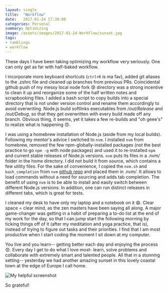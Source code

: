 ```yaml
---
layout: single
title:  "Workflow"
date:   2017-01-24 17:30:00
categories: Personal
summary: Optimizing
image: /assets/images/2017-01-24-WorkFlow/sunset.jpg
tags:
- ramblings
- workflow
---
```


These days I have been taking optimizing my workflow very seriously.
One can only get as far with half-baked workflow.

I incorporate more keyboard shortcuts (```ctrl+R``` is ma fav), added git aliases to the .zshrc file and cleaned up branches
from previous PRs. Coincidental github push of my messy local node fork
:cold_sweat: directory was a strong incentive to clean it up
and reorganize some of the half written notes and
scrapbooking files.
I added a bash script to copy builds into a special directory that is
not under version
control and rename them accordingly to avoid overwriting. Node.js build
softlinks executables from */out/Release* and */out/Debug*, so that
they get overwritten with every build made off any branch.
Obvious thing, it seems, yet it takes a few re-builds and
"oh geee's" to realize what is happening
:disappointed:.


I was using a homebrew installation of Node.js (aside from my local builds).
Following my mentor's advice I switched to ```nvm```. I installed ```nvm```
from homebrew, removed the few npm-globally-installed packages (not the best
   practice to go ```npm -g``` with node packages) and used it
   to re-installed ```npm```
and current stable releases of Node.js versions.
```nvm``` puts its files in a *.nvm/* folder in the home directory.
I did not build it from source, which contains a few utility files.
For the sake of convenience, I copied the ```nvm.sh``` and ```bash_completion``` from
```nvm``` [github repo](https://github.com/creationix/nvm) and placed them
in *.nvm/*. It allows to load commands without a need for sourcing
and adds tab completion.
The benefit of using ```nvm``` is to be able to install and easily switch
between different Node.js versions. In addition, one can run distinct
releases in different tabs, which is great for tests.

I cleaned my desk to have only my laptop and a notebook on it :smile:.
Clear space = clear mind, as the zen masters have been saying all along.
A major game-changer was getting in a habit of preparing a to-do list
at the end of my work for the day, so that I can jump start the following morning
by ticking things off of it (after my meditation and yoga practice, that is),
instead of trying to figure out tasks and their priorities. I find that I am
most productive when I start coding the moment I sit down at my computer.

You live and you learn-- getting better each day and enjoying the process
:heart_eyes:.
Every day I get to do what I love most-
learn, solve problems and collaborate with extremely smart and talented people.
All that in a stunning setting-- yesterday we had another amazing sunset
in this lovely coastal town at the edge of Europe I call home.

![My helpful screenshot](/codeandart/assets/images/2017-01-24-WorkFlow/sunset.jpg)

So grateful!
